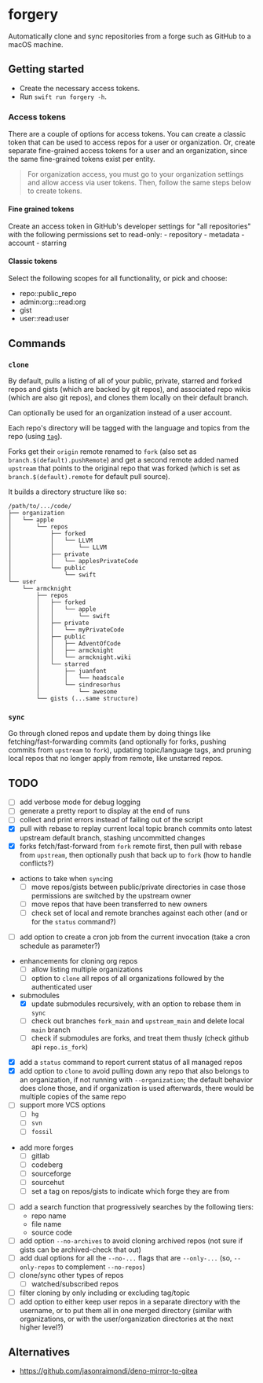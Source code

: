 # forgery

Automatically clone and sync repositories from a forge such as GitHub to a macOS machine.

## Getting started

- Create the necessary access tokens.
- Run `swift run forgery -h`.

### Access tokens

There are a couple of options for access tokens. You can create a classic token that can be used to access repos for a user or organization. Or, create separate fine-grained access tokens for a user and an organization, since the same fine-grained tokens exist per entity.

> For organization access, you must go to your organization settings and allow access via user tokens. Then, follow the same steps below to create tokens.

#### Fine grained tokens 

Create an access token in GitHub's developer settings for "all repositories" with the following permissions set to read-only:
    - repository 
        - metadata
    - account
        - starring
        
#### Classic tokens

Select the following scopes for all functionality, or pick and choose:
- repo::public_repo
- admin:org:::read:org
- gist
- user::read:user

## Commands

###  `clone`

By default, pulls a listing of all of your public, private, starred and forked repos and gists (which are backed by git repos), and associated repo wikis (which are also git repos), and clones them locally on their default branch.

Can optionally be used for an organization instead of a user account.

Each repo's directory will be tagged with the language and topics from the repo (using [`tag`](https://github.com/jdberry/tag)).

Forks get their `origin` remote renamed to `fork` (also set as `branch.$(default).pushRemote`) and get a second remote added named `upstream` that points to the original repo that was forked (which is set as `branch.$(default).remote` for default pull source).

It builds a directory structure like so:
```
/path/to/.../code/
├── organization
│   └── apple
│       └── repos
│           ├── forked
│           │   └── LLVM
│           │       └── LLVM
│           ├── private
│           │   └── applesPrivateCode
│           └── public
│               └── swift
└── user
    └── armcknight
        ├── repos
        │   ├── forked
        │   │   └── apple
        │   │       └── swift
        │   ├── private
        │   │   └── myPrivateCode
        │   ├── public
        │   │   ├── AdventOfCode
        │   │   ├── armcknight
        │   │   └── armcknight.wiki
        │   └── starred
        │       ├── juanfont
        │       │   └── headscale
        │       └── sindresorhus
        │           └── awesome
        └── gists (...same structure)
```

### `sync`

Go through cloned repos and update them by doing things like fetching/fast-forwarding commits (and optionally for forks, pushing commits from `upstream` to `fork`), updating topic/language tags, and pruning local repos that no longer apply from remote, like unstarred repos.

## TODO

- [ ] add verbose mode for debug logging
- [ ] generate a pretty report to display at the end of runs
- [ ] collect and print errors instead of failing out of the script
- [x] pull with rebase to replay current local topic branch commits onto latest upstream default branch, stashing uncommitted changes
- [x] forks fetch/fast-forward from `fork` remote first, then pull with rebase from `upstream`, then optionally push that back up to `fork` (how to handle conflicts?)
- actions to take when `sync`ing
    - [ ] move repos/gists between public/private directories in case those permissions are switched by the upstream owner
    - [ ] move repos that have been transferred to new owners
    - [ ] check set of local and remote branches against each other (and or for the `status` command?)
- [ ] add option to create a cron job from the current invocation (take a cron schedule as parameter?)
- enhancements for cloning org repos
    - [ ] allow listing multiple organizations
    - [ ] option to `clone` all repos of all organizations followed by the authenticated user
- submodules
    - [x] update submodules recursively, with an option to rebase them in `sync`
    - [ ] check out branches `fork_main` and `upstream_main` and delete local `main` branch
    - [ ] check if submodules are forks, and treat them thusly (check github api `repo.is_fork`)
- [x] add a `status` command to report current status of all managed repos
- [x] add option to `clone` to avoid pulling down any repo that also belongs to an organization, if not running with `--organization`; the default behavior does clone those, and if organization is used afterwards, there would be multiple copies of the same repo
- [ ] support more VCS options
    - [ ] `hg`
    - [ ] `svn`
    - [ ] `fossil`
- add more forges
    - [ ] gitlab
    - [ ] codeberg
    - [ ] sourceforge
    - [ ] sourcehut
    - [ ] set a tag on repos/gists to indicate which forge they are from
- [ ] add a search function that progressively searches by the following tiers:
    - repo name
    - file name
    - source code
- [ ] add option `--no-archives` to avoid cloning archived repos (not sure if gists can be archived-check that out)
- [ ] add dual options for all the `--no-...` flags that are `--only-...` (so, `--only-repos` to complement `--no-repos`)
- [ ] clone/sync other types of repos
    - [ ] watched/subscribed repos
- [ ] filter cloning by only including or excluding tag/topic
- [ ] add option to either keep user repos in a separate directory with the username, or to put them all in one merged directory (similar with organizations, or with the user/organization directories at the next higher level?)

## Alternatives

- https://github.com/jasonraimondi/deno-mirror-to-gitea
